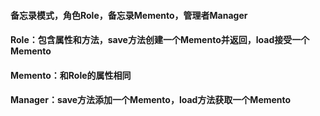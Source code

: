 #### 备忘录模式，角色Role，备忘录Memento，管理者Manager
#### Role：包含属性和方法，save方法创建一个Memento并返回，load接受一个Memento
#### Memento：和Role的属性相同
#### Manager：save方法添加一个Memento，load方法获取一个Memento